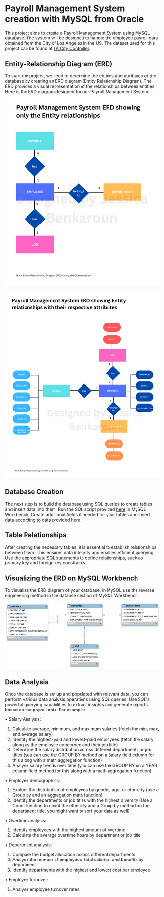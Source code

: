 # Payroll Management System creation with MySQL from Oracle
This project aims to create a Payroll Management System using MySQL database. The system will be designed to handle the employee payroll data obtained from the City of Los Angeles in the US. The dataset used for this project can be found at [LA City Controller](https://controllerdata.lacity.org/Payroll/City-Employee-Payroll-Current-/g9h8-fvhu).

## Entity-Relationship Diagram (ERD)
To start the project, we need to determine the entities and attributes of the database by creating an ERD diagram (Entity Relationship Diagram). The ERD provides a visual representation of the relationships between entities. Here is the ERD diagram designed for our Payroll Management System:
![image1!](ERDs/ERD-Payroll_management_system1.png)

![image1!](ERDs/ERD-Payroll_management_system2.png)

## Database Creation

The next step is to build the database using SQL queries to create tables and insert data into them. Run the SQL script provided [here](Database_projects) in MySQL Workbench. Create additional fields if needed for your tables and insert data according to data provided [here](dataset/2.4_Project_Employee_Payroll_2023.csv).

## Table Relationships

After creating the necessary tables, it is essential to establish relationships between them. This ensures data integrity and enables efficient querying. Use the appropriate SQL statements to define relationships, such as primary key and foreign key constraints.

## Visualizing the ERD on MySQL Workbench

To visualize the ERD diagram of your database, in MySQL use the reverse engineering method in the databse section of MySQL Workbench.<br>

![ERD!](ERDs/MySQL_ERD.png)

## Data Analysis

Once the database is set up and populated with relevant data, you can perform various data analysis operations using SQL queries. Use SQL's powerful querying capabilities to extract insights and generate reports based on the payroll data. For example:

• Salary Analysis:
  1. Calculate average, minimum, and maximum salaries (fetch the min, max, and average salary)
  2. Identify the highest-paid and lowest-paid employees (fetch the salary along as the employee
  concerned and their job title)
  3. Determine the salary distribution across different departments or job titles (you can use the GROUP
  BY method on a Salary field column for this along with a math aggregation function)
  4. Analyse salary trends over time (you can use the GROUP BY on a YEAR column field method for this
  along with a math aggregation function)

• Employee demographics:
  1. Explore the distribution of employees by gender, age, or ethnicity (use a Group by and an
  aggregation math function)
  2. Identify the departments or job titles with the highest diversity (Use a Count function to count the
  ethnicity and a Group by method on the department title, you might want to sort your data as well)

• Overtime analysis:
  1. Identify employees with the highest amount of overtime
  2. Calculate the average overtime hours by department or job title

• Department analysis:
  1. Compare the budget allocation across different departments
  2. Analyse the number of employees, total salaries, and benefits by department
  3. Identify departments with the highest and lowest cost per employee

• Employee turnover:
  1. Analyse employee turnover rates
